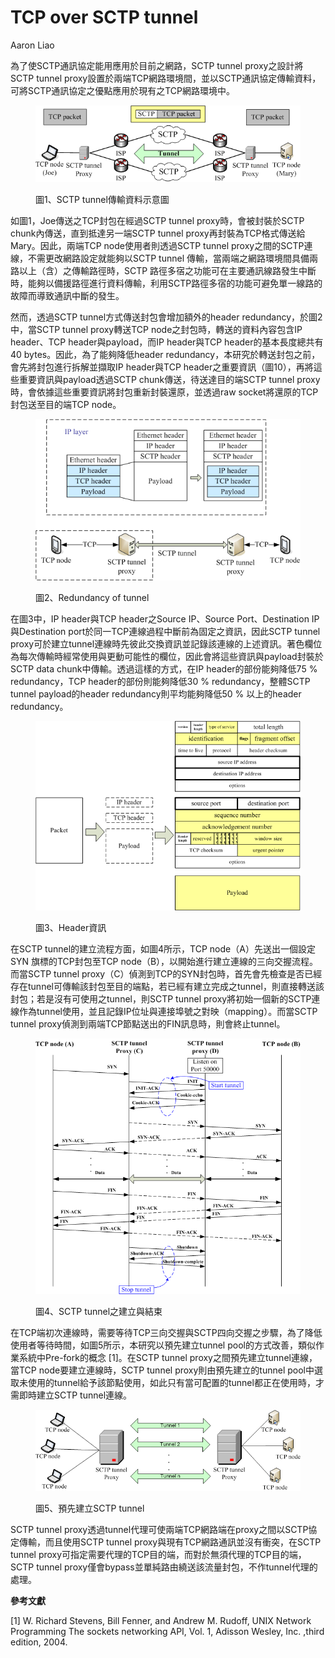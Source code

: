 # TCP over SCTP tunnel

Aaron Liao

為了使SCTP通訊協定能用應用於目前之網路，SCTP tunnel proxy之設計將SCTP tunnel proxy設置於兩端TCP網路環境間，並以SCTP通訊協定傳輸資料，可將SCTP通訊協定之優點應用於現有之TCP網路環境中。

<figure><img src="../.gitbook/assets/image (19).png" alt=""><figcaption><p>圖1、SCTP tunnel傳輸資料示意圖</p></figcaption></figure>

如圖1，Joe傳送之TCP封包在經過SCTP tunnel proxy時，會被封裝於SCTP chunk內傳送，直到抵達另一端SCTP tunnel proxy再封裝為TCP格式傳送給Mary。因此，兩端TCP node使用者則透過SCTP tunnel proxy之間的SCTP連線，不需更改網路設定就能夠以SCTP tunnel 傳輸，當兩端之網路環境間具備兩路以上（含）之傳輸路徑時，SCTP 路徑多宿之功能可在主要通訊線路發生中斷時，能夠以備援路徑進行資料傳輸，利用SCTP路徑多宿的功能可避免單一線路的故障而導致通訊中斷的發生。

然而，透過SCTP tunnel方式傳送封包會增加額外的header redundancy，於圖2中，當SCTP tunnel proxy轉送TCP node之封包時，轉送的資料內容包含IP header、TCP header與payload，而IP header與TCP header的基本長度總共有40 bytes。因此，為了能夠降低header redundancy，本研究於轉送封包之前，會先將封包進行拆解並擷取IP header與TCP header之重要資訊（圖10），再將這些重要資訊與payload透過SCTP chunk傳送，待送達目的端SCTP tunnel proxy時，會依據這些重要資訊將封包重新封裝還原，並透過raw socket將還原的TCP封包送至目的端TCP node。

<figure><img src="../.gitbook/assets/image (11).png" alt=""><figcaption><p>圖2、Redundancy of tunnel</p></figcaption></figure>

在圖3中，IP header與TCP header之Source IP、Source Port、Destination IP與Destination port於同一TCP連線過程中斷前為固定之資訊，因此SCTP tunnel proxy可於建立tunnel連線時先彼此交換資訊並記錄該連線的上述資訊。著色欄位為每次傳輸時經常使用與更動可能性的欄位，因此會將這些資訊與payload封裝於SCTP data chunk中傳輸。透過這樣的方式，在IP header的部份能夠降低75 % redundancy，TCP header的部份則能夠降低30 % redundancy，整體SCTP tunnel payload的header redundancy則平均能夠降低50 % 以上的header redundancy。

<figure><img src="../.gitbook/assets/image (15).png" alt=""><figcaption><p>圖3、Header資訊</p></figcaption></figure>

在SCTP tunnel的建立流程方面，如圖4所示，TCP node（A）先送出一個設定SYN 旗標的TCP封包至TCP node（B），以開始進行建立連線的三向交握流程。而當SCTP tunnel proxy（C）偵測到TCP的SYN封包時，首先會先檢查是否已經存在tunnel可傳輸該封包至目的端點，若已經有建立完成之tunnel，則直接轉送該封包；若是沒有可使用之tunnel，則SCTP tunnel proxy將初始一個新的SCTP連線作為tunnel使用，並且記錄IP位址與連接埠號之對映（mapping）。而當SCTP tunnel proxy偵測到兩端TCP節點送出的FIN訊息時，則會終止tunnel。

<figure><img src="../.gitbook/assets/image (9).png" alt=""><figcaption><p>圖4、SCTP tunnel之建立與結束</p></figcaption></figure>

在TCP端初次連線時，需要等待TCP三向交握與SCTP四向交握之步驟，為了降低使用者等待時間，如圖5所示，本研究以預先建立tunnel pool的方式改善，類似作業系統中Pre-fork的概念 \[1]。在SCTP tunnel proxy之間預先建立tunnel連線，當TCP node要建立連線時，SCTP tunnel proxy則由預先建立的tunnel pool中選取未使用的tunnel給予該節點使用，如此只有當可配置的tunnel都正在使用時，才需即時建立SCTP tunnel連線。

<figure><img src="../.gitbook/assets/image (14).png" alt=""><figcaption><p>圖5、預先建立SCTP tunnel</p></figcaption></figure>

SCTP tunnel proxy透過tunnel代理可使兩端TCP網路端在proxy之間以SCTP協定傳輸，而且使用SCTP tunnel proxy與現有TCP網路通訊並沒有衝突，在SCTP tunnel proxy可指定需要代理的TCP目的端，而對於無須代理的TCP目的端，SCTP tunnel proxy僅會bypass並單純路由繞送該流量封包，不作tunnel代理的處理。

**參考文獻**

\[1] W. Richard Stevens, Bill Fenner, and Andrew M. Rudoff, UNIX Network Programming The sockets networking API, Vol. 1, Adisson Wesley, Inc. ,third edition, 2004.
